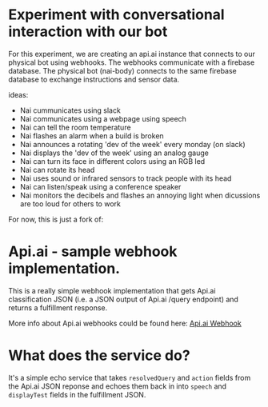# Experiment with conversational interaction with our bot

For this experiment, we are creating an api.ai instance that connects to our physical bot using webhooks.
The webhooks communicate with a firebase database. The physical bot (nai-body) connects to the same firebase database
to exchange instructions and sensor data.

ideas:

- Nai cummunicates using slack
- Nai communicates using a webpage using speech
- Nai can tell the room temperature
- Nai flashes an alarm when a build is broken
- Nai announces a rotating 'dev of the week' every monday (on slack)
- Nai displays the 'dev of the week' using an analog gauge
- Nai can turn its face in different colors using an RGB led
- Nai can rotate its head
- Nai uses sound or infrared sensors to track people with its head
- Nai can listen/speak using a conference speaker
- Nai monitors the decibels and flashes an annoying light when dicussions are too loud for others to work


For now, this is just a fork of:

# Api.ai - sample webhook implementation.

This is a really simple webhook implementation that gets Api.ai classification JSON (i.e. a JSON output of Api.ai /query endpoint) and returns a fulfillment response.

More info about Api.ai webhooks could be found here:
[Api.ai Webhook](https://docs.api.ai/docs/webhook)

# What does the service do?
It's a simple echo service that takes `resolvedQuery` and `action` fields from the Api.ai JSON reponse and echoes them back in into `speech` and `displayTest` fields in the fulfillment JSON.
